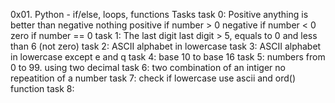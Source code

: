 0x01. Python - if/else, loops, functions
Tasks
task 0: Positive anything is better than negative nothing
	positive if number > 0
	negative if number < 0
	zero if number == 0
task 1: The last digit 
	last digit > 5, equals to 0 and less than 6 (not zero)
task 2: ASCII alphabet in lowercase
task 3: ASCII alphabet in lowercase except e and q
task 4: base 10 to base 16
task 5:  numbers from 0 to 99.
	using two decimal
task 6: two combination of an intiger
	no repeatition of a number
task 7: check if lowercase
	use ascii and ord() function
task 8:
